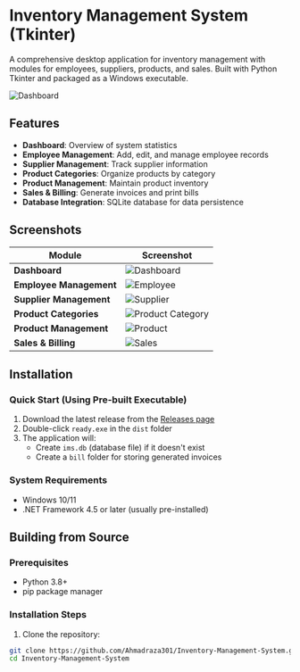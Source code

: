 # Inventory Management System (Tkinter)

A comprehensive desktop application for inventory management with modules for employees, suppliers, products, and sales. Built with Python Tkinter and packaged as a Windows executable.

![Dashboard](https://github.com/Ahmadraza301/Inventory-Management-System/blob/main/images/Dashboard_images.png?raw=true)

## Features

- **Dashboard**: Overview of system statistics
- **Employee Management**: Add, edit, and manage employee records
- **Supplier Management**: Track supplier information
- **Product Categories**: Organize products by category
- **Product Management**: Maintain product inventory
- **Sales & Billing**: Generate invoices and print bills
- **Database Integration**: SQLite database for data persistence

## Screenshots

| Module | Screenshot |
|--------|------------|
| **Dashboard** | ![Dashboard](https://github.com/Ahmadraza301/Inventory-Management-System/blob/main/images/Dashboard_images.png?raw=true) |
| **Employee Management** | ![Employee](https://github.com/Ahmadraza301/Inventory-Management-System/blob/main/images/Employee_Image.png?raw=true) |
| **Supplier Management** | ![Supplier](https://github.com/Ahmadraza301/Inventory-Management-System/blob/main/images/Product_suupplier_image.png?raw=true) |
| **Product Categories** | ![Product Category](https://github.com/Ahmadraza301/Inventory-Management-System/blob/main/images/Product_category.png?raw=true) |
| **Product Management** | ![Product](https://github.com/Ahmadraza301/Inventory-Management-System/blob/main/images/Product_details.png?raw=true) |
| **Sales & Billing** | ![Sales](https://github.com/Ahmadraza301/Inventory-Management-System/blob/main/images/Bill_pages.png?raw=true) |

## Installation

### Quick Start (Using Pre-built Executable)

1. Download the latest release from the [Releases page](https://github.com/Ahmadraza301/Inventory-Management-System/releases)
2. Double-click `ready.exe` in the `dist` folder
3. The application will:
   - Create `ims.db` (database file) if it doesn't exist
   - Create a `bill` folder for storing generated invoices

### System Requirements
- Windows 10/11
- .NET Framework 4.5 or later (usually pre-installed)

## Building from Source

### Prerequisites
- Python 3.8+
- pip package manager

### Installation Steps

1. Clone the repository:
```bash
git clone https://github.com/Ahmadraza301/Inventory-Management-System.git
cd Inventory-Management-System
